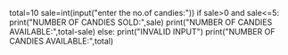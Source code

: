 total=10
sale=int(input("enter the no.of candies:"))
if sale>0 and sale<=5:
    print("NUMBER OF CANDIES SOLD:",sale)
    print("NUMBER OF CANDIES AVAILABLE:",total-sale)
else:
    print("INVALID INPUT")
    print("NUMBER OF CANDIES AVAILABLE:",total)
